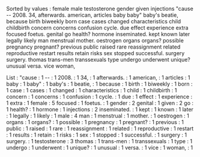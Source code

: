 Sorted by values :
female male testosterone gender given injections "cause -- 2008. 34, afterwards. american, articles baby baby" baby's beatie, because birth biweekly born case cases changed characteristics child childbirth concern concerns confusion cycle. due effect experience extra focused foetus. genital go health? hormone inseminated. kept known later legally likely man menstrual mother. oestrogen organs organs? possible pregnancy pregnant? previous public raised rare reassignment related reproductive restart results retain risks sex stopped successful. surgery surgery. thomas trans-men transsexuals type undergo underwent unique? unusual versa. vice woman, 

List :
"cause : 1
-- : 1
2008. : 1
34, : 1
afterwards. : 1
american, : 1
articles : 1
baby : 1
baby" : 1
baby's : 1
beatie, : 1
because : 1
birth : 1
biweekly : 1
born : 1
case : 1
cases : 1
changed : 1
characteristics : 1
child : 1
childbirth : 1
concern : 1
concerns : 1
confusion : 1
cycle. : 1
due : 1
effect : 1
experience : 1
extra : 1
female : 5
focused : 1
foetus. : 1
gender : 2
genital : 1
given : 2
go : 1
health? : 1
hormone : 1
injections : 2
inseminated. : 1
kept : 1
known : 1
later : 1
legally : 1
likely : 1
male : 4
man : 1
menstrual : 1
mother. : 1
oestrogen : 1
organs : 1
organs? : 1
possible : 1
pregnancy : 1
pregnant? : 1
previous : 1
public : 1
raised : 1
rare : 1
reassignment : 1
related : 1
reproductive : 1
restart : 1
results : 1
retain : 1
risks : 1
sex : 1
stopped : 1
successful. : 1
surgery : 1
surgery. : 1
testosterone : 3
thomas : 1
trans-men : 1
transsexuals : 1
type : 1
undergo : 1
underwent : 1
unique? : 1
unusual : 1
versa. : 1
vice : 1
woman, : 1
